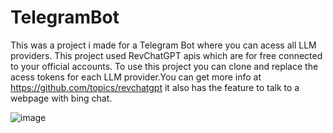 # TelegramBot
This was a project i made for a  Telegram Bot where you can acess all LLM providers.
This project used RevChatGPT apis which are for free connected to your official accounts.
To use this project you can clone and replace the acess tokens for each LLM provider.You can get more info at https://github.com/topics/revchatgpt
it also has the feature to talk to a webpage with bing chat.

![image](https://github.com/toprak1919/TelegramBot/assets/55843714/2db8a24b-3003-47ec-8517-b06fd979f586)
